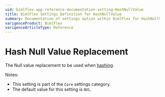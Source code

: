 ```yaml
---
uid: bimlflex-app-reference-documentation-setting-HashNullValue
title: BimlFlex Settings Definition for HashNullValue
summary: Documentation of settings option within BimlFlex for HashNullValue
varigenceProduct: BimlFlex
varigenceArticleType: Reference
---
```


# Hash Null Value Replacement

The Null value replacement to be used when [hashing](xref:bimlflex-concepts-hashing).

Notes:
* This setting is part of the `Core` settings category.
 * The default value for this setting is `NVL`.